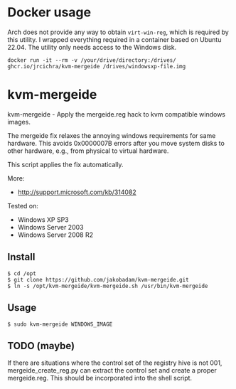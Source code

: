 # Docker usage

Arch does not provide any way to obtain `virt-win-reg`, which is required by this utility. I wrapped everything required in a container based on Ubuntu 22.04. The utility only needs access to the Windows disk.

`docker run -it --rm -v /your/drive/directory:/drives/ ghcr.io/jrcichra/kvm-mergeide /drives/windowsxp-file.img`

# kvm-mergeide

kvm-mergeide - Apply the mergeide.reg hack to kvm compatible windows images.

The mergeide fix relaxes the annoying windows requirements for same
hardware. This avoids 0x0000007B errors after you move system disks
to other hardware, e.g., from physical to virtual hardware.

This script applies the fix automatically.

More:

- http://support.microsoft.com/kb/314082

Tested on:

- Windows XP SP3
- Windows Server 2003
- Windows Server 2008 R2

## Install

    $ cd /opt
    $ git clone https://github.com/jakobadam/kvm-mergeide.git
    $ ln -s /opt/kvm-mergeide/kvm-mergeide.sh /usr/bin/kvm-mergeide

## Usage

    $ sudo kvm-mergeide WINDOWS_IMAGE

## TODO (maybe)

If there are situations where the control set of the registry hive is
not 001, mergeide_create_reg.py can extract the control set and create
a proper mergeide.reg. This should be incorporated into the shell script.
